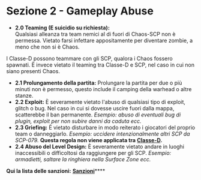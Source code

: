 # Sezione 2 - Gameplay Abuse

*  **2.0 Teaming \(E suicidio su richiesta\):**  
  Qualsiasi alleanza tra team nemici al di fuori di Chaos-SCP non è permessa. Vietato farsi infettare appositamente per diventare zombie, a meno che non si è Chaos.  


  I Classe-D possono teammare con gli SCP, qualora i Chaos fossero spawnati. È invece vietato il teaming tra Classe-D e SCP, nel caso in cui non siano presenti Chaos.  

*  **2.1 Prolungamento della partita:** Prolungare la partita per due o più minuti non è permesso, questo include il camping della warhead o altre stanze. 
*  **2.2 Exploit:** È severamente vietato l'abuso di qualsiasi tipo di exploit, glitch o bug. Nel caso in cui si dovesse uscire fuori dalla mappa, scatterebbe il ban permanente. _Esempio: abuso di eventuali bug di plugin, exploit per non subire danni da caduta ecc._ 
*  **2.3 Griefing:** È vietato disturbare in modo reiterato i giocatori del proprio team o danneggiarlo. _Esempio: uccidere intenzionalmente altri SCP da SCP-079._  **Questa regola non viene applicata tra** [**Classe-D**](../../gameplay/human.md)**.** 
*  **2.4 Abuso del Level Design:** È severamente vietato andare in luoghi inaccessibili o difficoltosi da raggiungere per gli SCP.  _Esempio: armadietti, saltare la ringhiera nella Surface Zone ecc._

**Qui la lista delle sanzioni:** [**Sanzioni**](sanction2.md)\*\*\*\*

